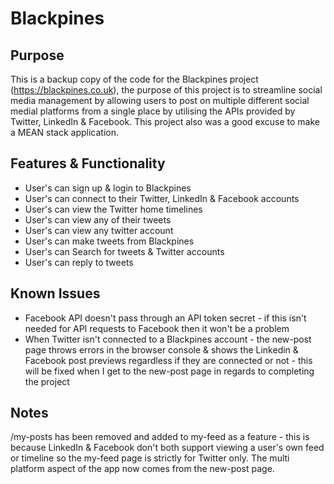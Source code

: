 # Blackpines

## Purpose
This is a backup copy of the code for the Blackpines project (https://blackpines.co.uk), the purpose of this project is to streamline social media management by allowing users to post on multiple different social medial platforms from a single place by utilising the APIs provided by Twitter, LinkedIn & Facebook. This project also was a good excuse to make a MEAN stack application.

## Features & Functionality
 - User's can sign up & login to Blackpines
 - User's can connect to their Twitter, LinkedIn & Facebook accounts
 - User's can view the Twitter home timelines
 - User's can view any of their tweets
 - User's can view any twitter account
 - User's can make tweets from Blackpines
 - User's can Search for tweets & Twitter accounts
 - User's can reply to tweets

## Known Issues
 - Facebook API doesn't pass through an API token secret - if this isn't needed for API requests to Facebook then it won't be a problem
 - When Twitter isn't connected to a Blackpines account - the new-post page throws errors in the browser console & shows the Linkedin & Facebook post previews regardless if they are connected or not - this will be fixed when I get to the new-post page in regards to completing the project

## Notes
/my-posts has been removed and added to my-feed as a feature - this is because LinkedIn & Facebook don't both support viewing a user's own feed or timeline so the my-feed page is strictly for Twitter only. The multi platform aspect of the app now comes from the new-post page.
